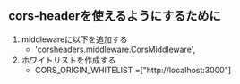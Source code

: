 ## cors-headerを使えるようにするために

1. middlewareに以下を追加する
    - 'corsheaders.middleware.CorsMiddleware',
1. ホワイトリストを作成する
   - CORS_ORIGIN_WHITELIST =["http://localhost:3000"]
   
   